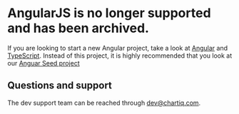# AngularJS is no longer supported and has been archived.  

If you are looking to start a new Angular project, take a look at [Angular](https://angular.io) and [TypeScript](https://www.typescriptlang.org/index.html). Instead of this project, it is highly recommended that you look at our [Anguar Seed project](https://github.com/ChartIQ/Charting-Library---Angular-Seed-Project)

## Questions and support

The dev support team can be reached through [dev@chartiq.com](mailto:dev@chartiq.com).
